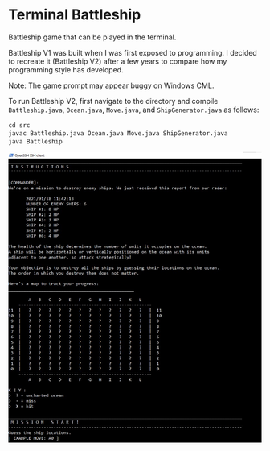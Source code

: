 # Terminal Battleship
Battleship game that can be played in the terminal.

Battleship V1 was built when I was first exposed to programming. I decided to
recreate it (Battleship V2) after a few years to compare how my programming style has developed.

Note: The game prompt may appear buggy on Windows CML.

To run Battleship V2, first navigate to the directory and compile `Battleship.java`, `Ocean.java`, `Move.java`, and `ShipGenerator.java` as follows:
```
cd src
javac Battleship.java Ocean.java Move.java ShipGenerator.java
java Battleship
```

![screenshot](screenshot.jpg)
